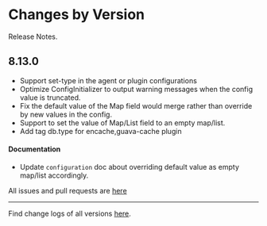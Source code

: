 Changes by Version
==================
Release Notes.

8.13.0
------------------

* Support set-type in the agent or plugin configurations
* Optimize ConfigInitializer to output warning messages when the config value is truncated.
* Fix the default value of the Map field would merge rather than override by new values in the config.
* Support to set the value of Map/List field to an empty map/list.
* Add tag db.type for encache,guava-cache plugin

#### Documentation

* Update `configuration` doc about overriding default value as empty map/list accordingly.

All issues and pull requests are [here](https://github.com/apache/skywalking/milestone/150?closed=1)

------------------
Find change logs of all versions [here](changes).
